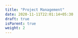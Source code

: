 ```yaml
---
title: "Project Management"
date: 2020-11-11T22:01:14+05:30
draft: true
isParent: true
weight: 2
---
```

